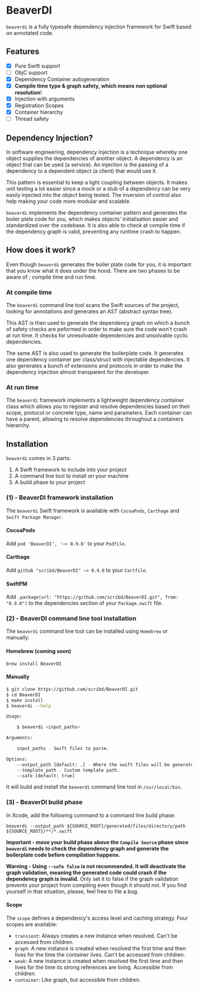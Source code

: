 # BeaverDI

`beaverdi` is a fully typesafe dependency injection framework for Swift based on annotated code.

## Features

- [x] Pure Swift support
- [ ] ObjC support
- [x] Dependency Container autogeneration
- [x] **Compile time type & graph safety, which means non optional resolution**!
- [x] Injection with arguments
- [x] Registration Scopes
- [x] Container hierarchy
- [ ] Thread safety

## Dependency Injection?

In software engineering, dependency injection is a technique whereby one object supplies the dependencies of another object. A dependency is an object that can be used (a service). An injection is the passing of a dependency to a dependent object (a client) that would use it.

This pattern is essential to keep a light coupling between objects. It makes unit testing a lot easier since a mock or a stub of a dependency can be very easily injected into the object being tested. The inversion of control also help making your code more modular and scalable.

`beaverdi` implements the dependency container pattern and generates the boiler plate code for you, which makes objects' initialisation easier and standardized over the codebase. It is also able to check at compile time if the dependency graph is valid, preventing any runtime crash to happen.

## How does it work?

Even though `beaverdi` generates the boiler plate code for you, it is important that you know what it does under the hood. There are two phases to be aware of ; compile time and run time.

### At compile time

The `beaverdi` command line tool scans the Swift sources of the project, looking for annotations and generates an AST (abstract syntax tree). 

This AST is then used to generate the dependency graph on which a bunch of safety checks are peformed in order to make sure the code won't crash at run time. It checks for unresolvable dependencies and unsolvable cyclic dependencies.

The same AST is also used to generate the boilerplate code. It generates one dependency container per class/struct with injectable dependencies. It also generates a bunch of extensions and protocols in order to make the dependency injection almost transparent for the developer.

### At run time

The `beaverdi` framework implements a lightweight dependency container class which allows you to register and resolve dependencies based on their scope, protocol or concrete type, name and parameters. Each container can have a parent, allowing to resolve dependencies throughout a containers hierarchy.

## Installation

`beaverdi` comes in 3 parts:
1. A Swift framework to include into your project
2. A command line tool to install on your machine
3. A build phase to your project

### (1) - BeaverDI framework installation

The `beaverdi` Swift framework is available with `CocoaPods`, `Carthage` and `Swift Package Manager`.

#### CocoaPods

Add `pod 'BeaverDI', '~> 0.9.0'` to your `Podfile`.

#### Carthage

Add `github "scribd/BeaverDI" ~> 0.9.0` to your `Cartfile`.

#### SwiftPM

Add `.package(url: "https://github.com/scribd/BeaverDI.git", from: "0.9.0")` to the dependencies section of your `Package.swift` file.

### (2) - BeaverDI command line tool installation

The `beaverdi` command line tool can be installed using `Homebrew` or manually.

#### Homebrew (coming soon)

`brew install BeaverDI`

#### Manually

```bash
$ git clone https://github.com/scribd/BeaverDI.git
$ cd BeaverDI
$ make install
$ beaverdi --help

Usage:

    $ beaverdi <input_paths>

Arguments:

    input_paths - Swift files to parse.

Options:
    --output_path [default: .] - Where the swift files will be generated.
    --template_path - Custom template path.
    --safe [default: true]
```

It will build and install the `beaverdi` command line tool in `/usr/local/bin`.

### (3) - BeaverDI build phase

In Xcode, add the following command to a command line build phase: 

```
beaverdi --output_path ${SOURCE_ROOT}/generated/files/directory/path ${SOURCE_ROOT}/**/*.swift
```

**Important - move your build phase above the `Compile Source` phase since `beaverdi` needs to check the dependency graph and generate the boilerplate code before compilation happens.**

**Warning - Using `--safe false` is not recommended. It will deactivate the graph validation, meaning the generated code could crash if the dependency graph is invalid.** Only set it to false if the graph validation prevents your project from compiling even though it should not. If you find yourself in that situation, please, feel free to file a bug.



#### Scope

The `scope` defines a dependency's access level and caching strategy. Four scopes are available:
- `transient`: Always creates a new instance when resolved. Can't be accessed from children.
- `graph`: A new instance is created when resolved the first time and then lives for the time the container lives. Can't be accessed from children.
- `weak`: A new instance is created when resolved the first time and then lives for the time its strong references are living. Accessible from children.
- `container`: Like graph, but accessible from children.
